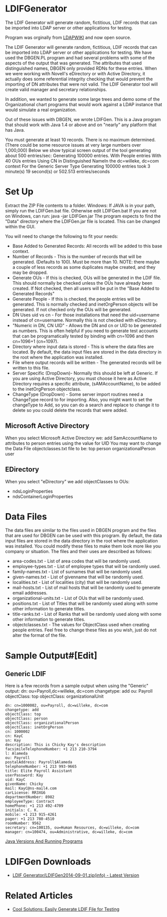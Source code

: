 # LDIFGenerator
The LDIF Generator will generate random, fictitious, LDIF records that can be imported into LDAP server or other applications for testing.

Program was orginally from [LDAPWIKI](http://ldapwiki.com/wiki/LDIF%20Generator) and now open source.

The LDIF Generator will generate random, fictitious, LDIF records that can be imported into LDAP server or other applications for testing.
We have used the DBGEN.PL program and had several problems with some of the aspects of the output that was generated. The attributes that used distinguished names, DBGEN only provided RDNs for these entries. When we were working with Novell's eDirectory or with Active Directory, it actually does some referential integrity checking that would prevent the importing of DN attributes that were not valid. The LDIF Generator tool will create valid manager and secretary relationships.

In addition, we wanted to generate some large trees and demo some of the Organizational chart programs that would work against a LDAP instance that would simulate a real organization.

Out of these issues with DBGEN, we wrote LDIFGen. This is a Java program that should work with Java 1.4 or above and on "nearly" any platform that has Java.

You must generate at least 10 records. There is no maximum determined. (There could be some resource issues at very large numbers over 1,000,000) Below we show typical screen output of the tool generating about 500 entries/sec:
    Generating 100000 entries.
    With People entries With 40 OUs entries
    Using CN in Distinguished NameIn the dc=willeke, dc=com context
    For the Generic Server Type
    Generating 100000 entries took 3 minute(s) 19 second(s)  or 502.513 entries/seconds

# Set Up
Extract the ZIP File contents to a folder.
Windows: If JAVA is in your path, simply run the LDIFGen.bat file. Otherwise edit LDIFGen.bat
If you are not on Windows, can run:
java -jar LDIFGen.jar
The program expects to find the "Data" directory where the LDIFGen.jar file is located. This can be changed within the GUI.

You will need to change the following to fit your needs:
* Base Added to Generated Records: All records will be added to this base context.
* Number of Records - This is the number of records that will be generated. (Defaults to 100). Must be more than 10. NOTE: there maybe a couple of less records as some duplicates maybe created, and they may be dropped.
* Generate OUs - If this is checked, OUs will be generated in the LDIF file. This should normally be checked unless the OUs have already been created. If Not checked, then all users will be put in the "Base Added to Generated Records"
* Generate People - If this is checked, the people entries will be generated. This is normally checked and inetOrgPerson objects will be generated. If not checked only the OUs will be generated.
* DN Uses uid vs cn - For those installations that need the uid=username instead of cn=username. Normally this is not checked with eDirectory.
* "Numeric in DN, CN UID" - Allows the DN and cn or UID to be generated as numbers. This is often helpful if you need to generate test accounts that can be programatically tested by binding with cn=1096 and then cn=1096+1 (cn=1097).
* Directory where input data is stored - This is where the data files are located. By default, the data input files are stored in the data directory in the root where the application was installed.
* File where output records will be written - The generated records will be written to this file.
* Server Specific (DropDown)- Normally this should be left at Generic. If you are using Active Directory, you must choose it here as Active Directory requires a specific attribute, (sAMAccountName), to be added to the inetOrgPerson objectclass.
* ChangeType (DropDown) - Some server import routines need a ChangeType record to for importing. Also, you might want to set the changeType to Add, so you can do a search and replace to change it to delete so you could delete the records that were added.

## Microsoft Active Directory
When you select Microsoft Active Directory we:
add SamAccountName to attributes to person entries using the value for UID
You may want to change the Data File objectclasses.txt file to be:
    top
    person
    organizationalPerson
    user

## EDirectory
When you select "eDirectory" we add objectClasses to OUs:
* ndsLoginProperties
* ndsContainerLoginProperties

# Data Files
The data files are similar to the files used in DBGEN program and the files that are used for DBGEN can be used with this program. By default, the data input files are stored in the data directory in the root where the application was installed. You could modify these files to make them look more like you company or situation. The files and their uses are described as follows:
* area-codes.txt - List of area codes that will be randomly used.
* employee-types.txt - List of employee types that will be randomly used.
* family-names.txt - List of surnames that will be randomly used.
* given-names.txt - List of givenname that will be randomly used.
* localities.txt - List of localities (city) that will be randomly used.
* mail-hosts.txt - List of mail hosts that will be randomly used to generate email addresses.
* organizational-units.txt - List of OUs that will be randomly used.
* positions.txt - List of Titles that will be randomly used along with some other information to generate titles.
* title-ranks.txt - List of Ranks that will be randomly used along with some other information to generate titles.
* objectclasses.txt - The values for ObjectClass used when creating people entries.
Feel free to change these files as you wish, just do not alter the format of the file.


# Sample Output#[Edit]
## Generic LDIF
Here is a few records from a sample output when using the "Generic" output:
    dn: ou=Payroll,dc=willeke, dc=com
    changetype: add
    ou: Payroll
    objectClass: top
    objectClass: organizationalUnit


    dn: cn=1000002, ou=Payroll, dc=willeke, dc=com
    changetype: add
    objectClass: top
    objectClass: person
    objectClass: organizationalPerson
    objectClass: inetOrgPerson
    cn: 1000002
    cn: KayC
    sn: Kay
    description: This is Chicky Kay's description
    facsimileTelephoneNumber: +1 213 210-3794
    l: Alameda
    ou: Payroll
    postalAddress: Payroll$Alameda
    telephoneNumber: +1 213 993-9665
    title: Elite Payroll Assistant
    userPassword: Kay
    uid: KayC
    givenName: Chicky
    mail: KayC@ns-mail4.com
    carLicense: RR3XG6
    departmentNumber: 8982
    employeeType: Contract
    homePhone: +1 213 492-4709
    initials: C. K.
    mobile: +1 213 915-4261
    pager: +1 213 780-4510
    roomNumber: 9562
    secretary: cn=100135, ou=Human Resources, dc=willeke, dc=com
    manager: cn=100474, ou=Administrative, dc=willeke, dc=com 

[Java Versions And Running Programs](http://ldapwiki.com/wiki/Java%20Versions%20And%20Running%20Programs)

# LDIFGen Downloads
* [LDIF Generator/LDIFGen2014-09-01.zip(info) - Latest Version](http://ldapwiki.com/wiki/Java%20Versions%20And%20Running%20Programs)

# Related Articles 
* [Cool Solutions: Easily Generate LDIF File for Testing](https://www.netiq.com/communities/cool-solutions/cool_tools/easily-generate-ldif-file-testing/)

